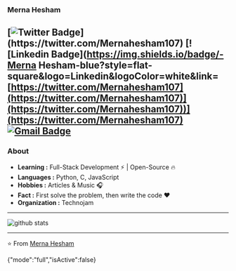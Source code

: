 ### Merna Hesham 
[![Twitter Badge](https://img.shields.io/badge/-MernaHesham10-1ca0f1?style=flat-square&logo=twitter&logoColor=white&link=[https://twitter.com/Mernahesham107](https://twitter.com/Mernahesham107)](https://twitter.com/Mernahesham107))](https://twitter.com/Mernahesham107)
[![Linkedin Badge](https://img.shields.io/badge/-Merna Hesham-blue?style=flat-square&logo=Linkedin&logoColor=white&link=[https://twitter.com/Mernahesham107](https://twitter.com/Mernahesham107)](https://twitter.com/Mernahesham107))](https://twitter.com/Mernahesham107)
[![Gmail Badge](https://img.shields.io/badge/-mernahesham21010@gmail.com-c14438?style=flat-square&logo=Gmail&logoColor=white&link=mailto:mernahesham21010@gmail.com)](mailto:mernahesham21010@gmail.com)
---------------------------------------------------------------------------------------------------------------------------------------------------------------------------------
### About

-  **Learning :** Full-Stack Development :zap: | Open-Source :fire:	
-  **Languages :** Python, C, JavaScript
-  **Hobbies :** Articles & Music :headphones:
-  **Fact :** First solve the problem, then write the code :heart: 
-  **Organization :** Technojam

---------------------------------------------------------------------------------------------------------------------------------------------------------------------------------

![github stats](https://github-readme-stats.vercel.app/api?username=Isha2103&show_icons=true)

---------------------------------------------------------------------------------------------------------------------------------------------------------------------------------


⭐️ From [Merna Hesham](https://github.com/Isha2103)

{"mode":"full","isActive":false}
